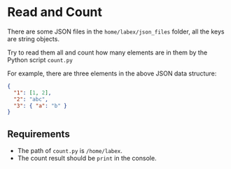# Read and Count

There are some JSON files in the `home/labex/json_files` folder, all the keys are string objects.

Try to read them all and count how many elements are in them by the Python script `count.py`

For example, there are three elements in the above JSON data structure:

```json
{
  "1": [1, 2],
  "2": "abc",
  "3": { "a": "b" }
}
```

## Requirements

- The path of `count.py` is `/home/labex`.
- The count result should be `print` in the console.
